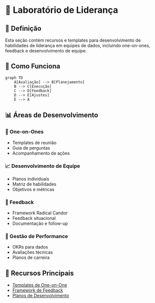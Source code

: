 # 👥 Laboratório de Liderança

## 📝 Definição

Esta seção contém recursos e templates para desenvolvimento de habilidades de liderança em equipes de dados, incluindo one-on-ones, feedback e desenvolvimento de equipe.

## 🔄 Como Funciona

```mermaid
graph TD
    A[Avaliação] --> B[Planejamento]
    B --> C[Execução]
    C --> D[Feedback]
    D --> E[Ajustes]
    E --> A
```

## 📊 Áreas de Desenvolvimento

### 👤 One-on-Ones
- Templates de reunião
- Guia de perguntas
- Acompanhamento de ações

### 📈 Desenvolvimento de Equipe
- Planos individuais
- Matriz de habilidades
- Objetivos e métricas

### 💬 Feedback
- Framework Radical Candor
- Feedback situacional
- Documentação e follow-up

### 🎯 Gestão de Performance
- OKRs para dados
- Avaliações técnicas
- Planos de carreira

## 🔗 Recursos Principais

- [Templates de One-on-One](./one-on-ones/README.md)
- [Framework de Feedback](./feedback/README.md)
- [Planos de Desenvolvimento](./development/README.md)